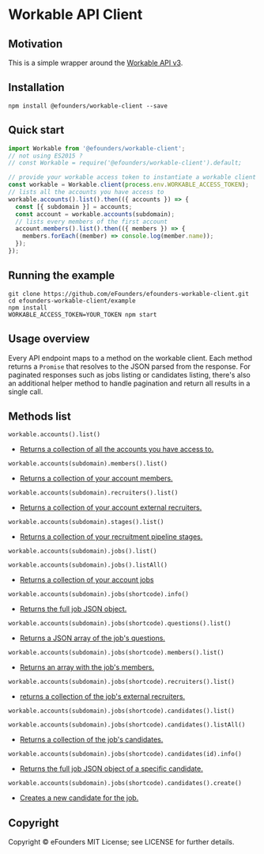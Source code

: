 # Workable API Client

## Motivation

This is a simple wrapper around the [Workable API v3](https://workable.readme.io/v3/docs).

## Installation

```bashp
npm install @efounders/workable-client --save
```

## Quick start

```javascript
import Workable from '@efounders/workable-client';
// not using ES2015 ?
// const Workable = require('@efounders/workable-client').default;

// provide your workable access token to instantiate a workable client
const workable = Workable.client(process.env.WORKABLE_ACCESS_TOKEN);
// lists all the accounts you have access to
workable.accounts().list().then(({ accounts }) => {
  const [{ subdomain }] = accounts;
  const account = workable.accounts(subdomain);
  // lists every members of the first account
  account.members().list().then(({ members }) => {
    members.forEach((member) => console.log(member.name));
  });
});
```

## Running the example

```bashp
git clone https://github.com/eFounders/efounders-workable-client.git
cd efounders-workable-client/example
npm install
WORKABLE_ACCESS_TOKEN=YOUR_TOKEN npm start
```

## Usage overview

Every API endpoint maps to a method on the workable client.
Each method returns a `Promise` that resolves to the JSON parsed from the response.
For paginated responses such as jobs listing or candidates listing, there's also an additional helper method to handle pagination and return all results in a single call.

## Methods list

`workable.accounts().list()`

* [Returns a collection of all the accounts you have access to.](https://workable.readme.io/docs/accounts)

`workable.accounts(subdomain).members().list()`

* [Returns a collection of your account members.](https://workable.readme.io/docs/members)

`workable.accounts(subdomain).recruiters().list()`

* [Returns a collection of your account external recruiters.](https://workable.readme.io/docs/recruiters)

`workable.accounts(subdomain).stages().list()`

* [Returns a collection of your recruitment pipeline stages.](https://workable.readme.io/docs/stages)

`workable.accounts(subdomain).jobs().list()`

`workable.accounts(subdomain).jobs().listAll()`

* [Returns a collection of your account jobs](https://workable.readme.io/docs/jobs)

`workable.accounts(subdomain).jobs(shortcode).info()`

* [Returns the full job JSON object.](https://workable.readme.io/docs/jobsshortcode)

`workable.accounts(subdomain).jobs(shortcode).questions().list()`

* [Returns a JSON array of the job's questions.](https://workable.readme.io/docs/job-questions)

`workable.accounts(subdomain).jobs(shortcode).members().list()`

* [Returns an array with the job's members.](https://workable.readme.io/docs/jobs-members)

`workable.accounts(subdomain).jobs(shortcode).recruiters().list()`

* [returns a collection of the job's external recruiters.](https://workable.readme.io/docs/jobs-recruiters)

`workable.accounts(subdomain).jobs(shortcode).candidates().list()`

`workable.accounts(subdomain).jobs(shortcode).candidates().listAll()`

* [Returns a collection of the job's candidates.](https://workable.readme.io/docs/job-candidates-index)

`workable.accounts(subdomain).jobs(shortcode).candidates(id).info()`

* [Returns the full job JSON object of a specific candidate.](https://workable.readme.io/docs/job-candidates-show)

`workable.accounts(subdomain).jobs(shortcode).candidates().create()`

* [Creates a new candidate for the job.](https://workable.readme.io/docs/job-candidates-create)

## Copyright

Copyright &copy; eFounders MIT License; see LICENSE for further details.
